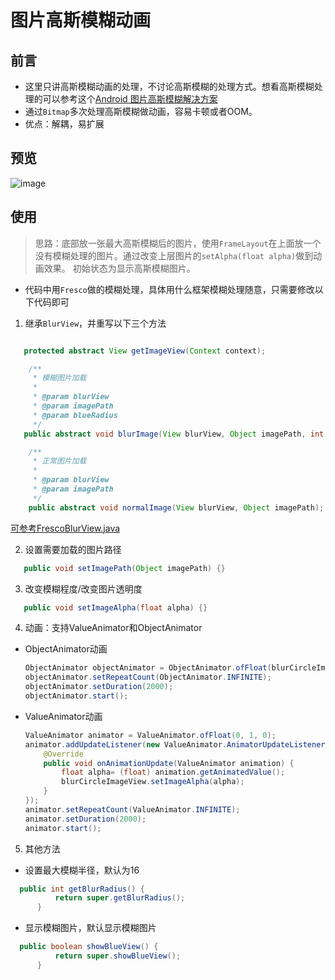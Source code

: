 # 图片高斯模糊动画

## 前言
* 这里只讲高斯模糊动画的处理，不讨论高斯模糊的处理方式。想看高斯模糊处理的可以参考这个[Android 图片高斯模糊解决方案](https://www.jianshu.com/p/02da487a2f43)
* 通过```Bitmap```多次处理高斯模糊做动画，容易卡顿或者OOM。
* 优点：解耦，易扩展

## 预览
![image](https://github.com/mzyq/BlurImageAnimator/blob/aedcf4336444ab3e447f92eb60edc01df6385eaf/images/simple.gif)


## 使用
> 思路：底部放一张最大高斯模糊后的图片，使用```FrameLayout```在上面放一个没有模糊处理的图片。通过改变上层图片的```setAlpha(float alpha)```做到动画效果。
初始状态为显示高斯模糊图片。

* 代码中用```Fresco```做的模糊处理，具体用什么框架模糊处理随意，只需要修改以下代码即可

1. 继承```BlurView```，并重写以下三个方法

```java

   protected abstract View getImageView(Context context);

    /**
     * 模糊图片加载
     *
     * @param blurView
     * @param imagePath
     * @param blueRadius
     */
   public abstract void blurImage(View blurView, Object imagePath, int blueRadius);

    /**
     * 正常图片加载
     *
     * @param blurView
     * @param imagePath
     */
    public abstract void normalImage(View blurView, Object imagePath);

```

[可参考FrescoBlurView.java](https://github.com/mzyq/BlurImageAnimator/blob/c78deb3a71a6d24a5df618f05a6253068148f884/app/src/main/java/com/muzi/blurimageanimator/view/FrescoBlurView.java)

2. 设置需要加载的图片路径
```java
   public void setImagePath(Object imagePath) {}
```

3. 改变模糊程度/改变图片透明度
```java
   public void setImageAlpha(float alpha) {}
```

4. 动画：支持ValueAnimator和ObjectAnimator

  * ObjectAnimator动画

    ```java
    ObjectAnimator objectAnimator = ObjectAnimator.ofFloat(blurCircleImageView, "ImageAlpha", 0, 1, 0);
    objectAnimator.setRepeatCount(ObjectAnimator.INFINITE);
    objectAnimator.setDuration(2000);
    objectAnimator.start();
    ```

  * ValueAnimator动画

    ```java
    ValueAnimator animator = ValueAnimator.ofFloat(0, 1, 0);
    animator.addUpdateListener(new ValueAnimator.AnimatorUpdateListener() {
        @Override
        public void onAnimationUpdate(ValueAnimator animation) {
            float alpha= (float) animation.getAnimatedValue();
            blurCircleImageView.setImageAlpha(alpha);
        }
    });
    animator.setRepeatCount(ValueAnimator.INFINITE);
    animator.setDuration(2000);
    animator.start();
    ```

5. 其他方法

 * 设置最大模糊半径，默认为16

 ```java
   public int getBlurRadius() {
           return super.getBlurRadius();
       }
 ```

 * 显示模糊图片，默认显示模糊图片

 ```java
   public boolean showBlueView() {
           return super.showBlueView();
       }
 ```